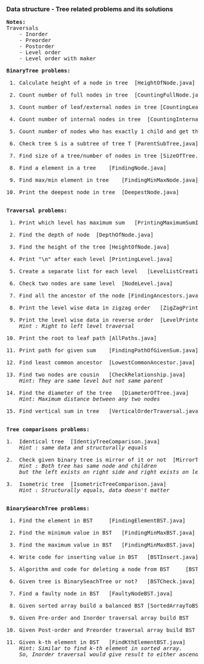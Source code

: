 <h3>Data structure - Tree related problems and its solutions</h3>

<pre>
<b>Notes:</b>
Traversals 
	- Inorder
	- Preorder
	- Postorder
	- Level order
	- Level order with maker

<b>BinaryTree problems:</b>

 1. Calculate height of a node in tree	[HeightOfNode.java]
 
 2. Count number of full nodes in tree	[CountingFullNode.java]
 
 3. Count number of leaf/external nodes in tree	[CountingLeafNode.java]
 
 4. Count number of internal nodes in tree	[CountingInternalNodes.java]
 
 5. Count number of nodes who has exactly 1 child and get those nodes	[CountNodeWithOneChild.java]
 
 6. Check tree S is a subtree of tree T	[ParentSubTree,java]
 
 7. Find size of a tree/number of nodes in tree	[SizeOfTree.java]
 
 8. Find a element in a tree	[FindingNode.java]
 
 9. Find max/min element in tree	[FindingMinMaxNode.java]
 
10. Print the deepest node in tree	[DeepestNode.java]


<b>Traversal problems:</b>

 1. Print which level has maximum sum	[PrintingMaximumSumInLevel.java]
 
 2. Find the depth of node	[DepthOfNode.java]
 
 3. Find the height of the tree	[HeightOfNode.java]
 
 4. Print "\n" after each level	[PrintingLevel.java]
 
 5. Create a separate list for each level	[LevelListCreation.java]
 
 6. Check two nodes are same level	[NodeLevel.java]
 
 7. Find all the ancestor of the node [FindingAncestors.java]
 
 8. Print the level wise data in zigzag order	[ZigZagPrinter.java]
 
 9. Print the level wise data in reverse order 	[LevelPrinter.java]
 	<i>Hint : Right to left level traversal</i>
 
10. Print the root to leaf path	[AllPaths.java]

11. Print path for given sum	[FindingPathOfGivenSum.java]

12. Find least common ancestor	[LowestCommonAncestor.java]

13. Find two nodes are cousin	[CheckRelationship.java]
	<i>Hint: They are same level but not same parent</i>

14. Find the diameter of the tree	[DiameterOfTree.java]
	<i>Hint: Maximum distance between any two nodes</i>

15. Find vertical sum in tree	[VerticalOrderTraversal.java]


<b>Tree comparisons problems:</b>

1. 	Identical tree	[IdentiyTreeComparison.java]
	<i>Hint : same data and structurally equals</i>

2. 	Check given binary tree is mirror of it or not	[MirrorTreeComparison.java] 
	<i>Hint : Both tree has same node and children 
	but the left exists on right side and right exists on left side</i>

3. 	Isometric tree	[IsometricTreeComparison.java]
	<i>Hint : Structurally equals, data doesn't matter</i>


<b>BinarySearchTree problems:</b>

 1. Find the element in BST		[FindingElementBST.java]

 2. Find the minimum value in BST	[FindingMinMaxBST.java]

 3. Find the maximum value in BST	[FindingMinMaxBST.java]

 4. Write code for inserting value in BST	[BSTInsert.java]
 
 5. Algorithm and code for deleting a node from BST		[BSTDelete.java]

 6. Given tree is BinarySeachTree or not?	[BSTCheck.java]
 
 7. Find a faulty node in BST	[FaultyNodeBST.java]
 
 8. Given sorted array build a balanced BST	[SortedArrayToBST.java]
 
 9. Given Pre-order and Inorder traversal array build BST	[PreInorderToBST.java]

10. Given Post-order and Preorder traversal array build BST	[PostInorderToBST.java]

11. Given k-th element in BST	[FindKthElementBST.java]
	<i>Hint: Similar to find k-th element in sorted array. 
	So, Inorder traversal would give result to either ascending or descending order</i>

</pre>

